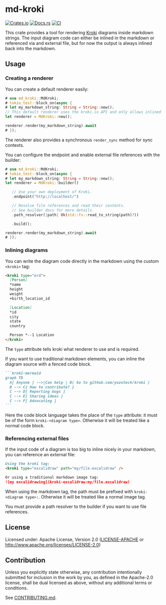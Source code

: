 # md-kroki

[![Crates.io](https://img.shields.io/crates/v/md-kroki.svg)](https://crates.io/crates/md-kroki)
[![Docs.rs](https://docs.rs/md-kroki/badge.svg)](https://docs.rs/md-kroki)
[![CI](https://github.com/JoelCourtney/md-kroki/workflows/CI/badge.svg)](https://github.com/JoelCourtney/md-kroki/actions)

This crate provides a tool for rendering [Kroki](https://kroki.io) diagrams inside markdown strings.
The input diagram code can either be inlined in the markdown or referenced via and external file, but
for now the output is always inlined back into the markdown.

## Usage

### Creating a renderer

You can create a default renderer easily:

```rust
# use md_kroki::MdKroki;
# tokio_test::block_on(async {
# let my_markdown_string: String = String::new();
// This default renderer uses the kroki.io API and only allows inlined diagrams.
let renderer = MdKroki::new();

renderer.render(my_markdown_string).await
# });
```

The renderer also provides a synchronous `render_sync` method for sync contexts.

You can configure the endpoint and enable external file references with the builder:

```rust
# use md_kroki::MdKroki;
# tokio_test::block_on(async {
# let my_markdown_string: String = String::new();
let renderer = MdKroki::builder()

   // Use your own deployment of Kroki.
   .endpoint("http://localhost/")

   // Resolve file references and read their contents.
   // See builder docs for more details.
   .path_resolver(|path| Ok(std::fs::read_to_string(path)?))

   .build();

renderer.render(my_markdown_string).await
# });
```

### Inlining diagrams

You can write the diagram code directly in the markdown using the custom `<kroki>` tag:

```md
<kroki type="erd">
  [Person]
  *name
  height
  weight
  +birth_location_id

  [Location]
  *id
  city
  state
  country

  Person *--1 Location 
</kroki>
```

The `type` attribute tells kroki what renderer to use and is required.

If you want to use traditional markdown elements, you can inline the diagram source with a fenced code block.

``````markdown
```kroki-mermaid
graph TD
  A[ Anyone ] -->|Can help | B( Go to github.com/yuzutech/kroki )
  B --> C{ How to contribute? }
  C --> D[ Reporting bugs ]
  C --> E[ Sharing ideas ]
  C --> F[ Advocating ]
```
``````

Here the code block language takes the place of the `type` attribute: it must be of the form `kroki-<diagram type>`.
Otherwise it will be treated like a normal code block.

### Referencing external files

If the input code of a diagram is too big to inline nicely in your markdown, you can reference an external file:

```md
Using the kroki tag:
<kroki type="excalidraw" path="my/file.excalidraw" />

Or using a traditional markdown image tag:
![my excalidrawing](kroki-excalidraw:my/file.excalidraw)
```

When using the markdown tag, the path must be prefixed with `kroki-<diagram type>:`. Otherwise it will be treated
like a normal image tag.

You must provide a path resolver to the builder if you want to use file references.

## License

Licensed under: Apache License, Version 2.0
   ([LICENSE-APACHE](LICENSE-APACHE) or <http://www.apache.org/licenses/LICENSE-2.0>)

## Contribution

Unless you explicitly state otherwise, any contribution intentionally submitted
for inclusion in the work by you, as defined in the Apache-2.0 license, shall be
dual licensed as above, without any additional terms or conditions.

See [CONTRIBUTING.md](CONTRIBUTING.md).
